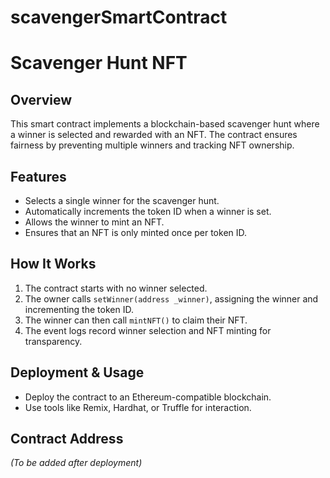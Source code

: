 # scavengerSmartContract
# Scavenger Hunt NFT

## Overview

This smart contract implements a blockchain-based scavenger hunt where a winner is selected and rewarded with an NFT. The contract ensures fairness by preventing multiple winners and tracking NFT ownership.

## Features

- Selects a single winner for the scavenger hunt.
- Automatically increments the token ID when a winner is set.
- Allows the winner to mint an NFT.
- Ensures that an NFT is only minted once per token ID.

## How It Works

1. The contract starts with no winner selected.
2. The owner calls `setWinner(address _winner)`, assigning the winner and incrementing the token ID.
3. The winner can then call `mintNFT()` to claim their NFT.
4. The event logs record winner selection and NFT minting for transparency.

## Deployment & Usage

- Deploy the contract to an Ethereum-compatible blockchain.
- Use tools like Remix, Hardhat, or Truffle for interaction.

## Contract Address

*(To be added after deployment)*



